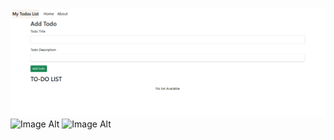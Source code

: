 ![Image Alt](https://github.com/AlAasBinAshiq/To-Do-List/blob/main/t1.png?raw=true)
![Image Alt](image_url)
![Image Alt](image_url)
